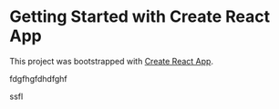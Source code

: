 # Getting Started with Create React App

This project was bootstrapped with [Create React App](https://github.com/facebook/create-react-app).

fdgfhgfdhdfghf

ssfl
